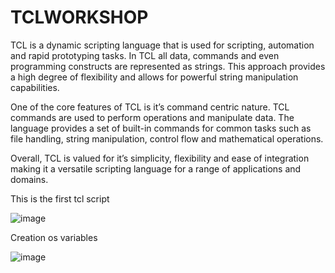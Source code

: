 # TCLWORKSHOP

TCL is a dynamic scripting language that is used for scripting, automation and rapid prototyping tasks. In TCL all data, commands and even programming constructs are represented as strings. This approach provides a high degree of flexibility and allows for powerful string manipulation capabilities.

One of the core features of TCL is it’s command centric nature. TCL commands are used to perform operations and manipulate data. The language provides a set of built-in commands for common tasks such as file handling, string manipulation, control flow and mathematical operations.

Overall, TCL is valued for it’s simplicity, flexibility and ease of integration making it a versatile scripting language for a range of applications and domains.

This is the first tcl script

![image](https://github.com/RanjithKumarMadam/TCLWORKSHOP/assets/139199624/de95e4d8-2072-469d-bd09-44cff919b1f5)

Creation os variables

![image](https://github.com/RanjithKumarMadam/TCLWORKSHOP/assets/139199624/fb123a36-585c-4c5e-afa3-10108c6764db)

